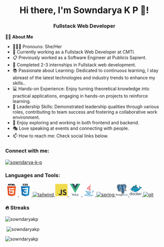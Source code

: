 <h1 align="center">Hi there, I'm Sowndarya K P 👋!</h1>
<h3 align="center">Fullstack Web Developer</h3>

👩‍💻 **About Me**
- 👩🏻‍💻 Pronouns: She/Her
- 💼 Currently working as a Fullstack Web Developer at CMTI.
- 📋 Previously worked as a Software Engineer at Publicis Sapient.
- 🎒 Completed 2-3 internships in Fullstack web development.
- 📚 Passionate about Learning: Dedicated to continuous learning, I stay abreast of the latest technologies and industry trends to enhance my skills..
- 💻 Hands-on Experience: Enjoy turning theoretical knowledge into practical applications, engaging in hands-on projects to reinforce learning.
- 🚀 Leadership Skills: Demonstrated leadership qualities through various roles, contributing to team success and fostering a collaborative work environment.
- 🧭 Enjoy exploring and working in both frontend and backend.
- 🎭 Love speaking at events and connecting with people.
- 📫 How to reach me: Check social links below.
<h3 align="left">Connect with me:</h3>
<p align="left">
<a href="https://linkedin.com/in/sowndarya-k-p" target="blank"><img align="center" src="https://raw.githubusercontent.com/rahuldkjain/github-profile-readme-generator/master/src/images/icons/Social/linked-in-alt.svg" alt="sowndarya-k-p" height="30" width="40" /></a>
</p>

<h3 align="left">Languages and Tools:</h3>
<p align="left">
   <a href="https://www.w3.org/html/" target="_blank" rel="noreferrer"> <img src="https://raw.githubusercontent.com/devicons/devicon/master/icons/html5/html5-original-wordmark.svg" alt="html5" width="40" height="40"/> </a>
  <a href="https://www.w3schools.com/css/" target="_blank" rel="noreferrer"> <img src="https://raw.githubusercontent.com/devicons/devicon/master/icons/css3/css3-original-wordmark.svg" alt="css3" width="40" height="40"/> </a> 
   <a href="https://tailwindcss.com/" target="_blank" rel="noreferrer"> <img src="https://www.vectorlogo.zone/logos/tailwindcss/tailwindcss-icon.svg" alt="tailwind" width="40" height="40"/> </a> 
   <a href="https://developer.mozilla.org/en-US/docs/Web/JavaScript" target="_blank" rel="noreferrer"> <img src="https://raw.githubusercontent.com/devicons/devicon/master/icons/javascript/javascript-original.svg" alt="javascript" width="40" height="40"/> </a> 
    <a href="https://vuejs.org/" target="_blank" rel="noreferrer"> <img src="https://raw.githubusercontent.com/devicons/devicon/master/icons/vuejs/vuejs-original-wordmark.svg" alt="vuejs" width="40" height="40"/> </a>
    <a href="https://www.java.com" target="_blank" rel="noreferrer"> <img src="https://raw.githubusercontent.com/devicons/devicon/master/icons/java/java-original.svg" alt="java" width="40" height="40"/> </a> 
   <a href="https://spring.io/" target="_blank" rel="noreferrer"> <img src="https://www.vectorlogo.zone/logos/springio/springio-icon.svg" alt="spring" width="40" height="40"/> </a> 
    <a href="https://www.postgresql.org" target="_blank" rel="noreferrer"> <img src="https://raw.githubusercontent.com/devicons/devicon/master/icons/postgresql/postgresql-original-wordmark.svg" alt="postgresql" width="40" height="40"/> </a>
  <a href="https://www.docker.com/" target="_blank" rel="noreferrer"> <img src="https://raw.githubusercontent.com/devicons/devicon/master/icons/docker/docker-original-wordmark.svg" alt="docker" width="40" height="40"/> </a>
  <a href="https://git-scm.com/" target="_blank" rel="noreferrer"> <img src="https://www.vectorlogo.zone/logos/git-scm/git-scm-icon.svg" alt="git" width="40" height="40"/> </a>
 </p>
<h3>🔥 Streaks</h3>
<p><img align="center" src="https://github-readme-streak-stats.herokuapp.com/?user=sowndaryakp&" alt="sowndaryakp" /></p>

<p>&nbsp;<img align="center" src="https://github-readme-stats.vercel.app/api?username=sowndaryakp&show_icons=true&locale=en" alt="sowndaryakp" /></p>
<p><img align="left" src="https://github-readme-stats.vercel.app/api/top-langs?username=sowndaryakp&show_icons=true&locale=en&layout=compact" alt="sowndaryakp" /></p>



